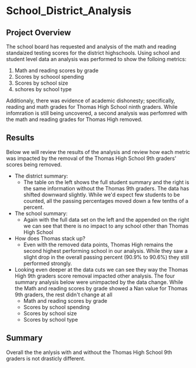 # School_District_Analysis

## Project Overview 
The school board has requested and analysis of the math and reading standaized testing scores for the district highschools. Using school and student level data an analysis was performed to show the folloing metrics:

  1. Math and reading scores by grade 
  2. Scores by schoool spending 
  3. Scores by school size
  4. schores by school type 

Additionaly, there was evidence of academic dishonesty; specifically, reading and math grades for Thomas High School ninth graders. While infomration is still being uncovered, a second analysis was perfomred with the math and reading grades for Thomas High removed. 
  

## Results 
Below we will review the results of the analysis and review how each metric was impacted by the removal of the Thomas High School 9th graders' scores being removed. 
  - The district summary: 
      - The table on the left shows the full student summary and the right is the same information without the Thomas 9th graders. The data has shifted downward slightly. While we'd expect few students to be counted, all the passing percentages moved down a few tenths of a percent. 
  - The school summary: 
      - Again with the full data set on the left and the appended on the right we can see that there is no impact to any school other than Thomas High School
  - How does Thomas stack up?
      - Even with the removed data points, Thomas High remains the second highest performing school in our analysis. While they saw a slight drop in the overall passing percent (90.9% to 90.6%) they still performed strongly. 
  - Looking even deeper at the data cuts we can see they way the Thomas High 9th graders score removal impacted other analysis. The four summary analysis below were unimpacted by the data change. While the Math and reading scores by grade showed a Nan value for Thomas 9th graders, the rest didn't change at all
      - Math and reading scores by grade
      - Scores by school spending
      - Scores by school size
      - Scores by school type
       

 
## Summary
Overall the the anlysis with and without the Thomas High School 9th graders is not drasticly different.